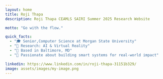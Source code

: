 ```yaml
---
layout: home
title: Roji Thapa
description: Roji Thapa CEAMLS SAIRI Summer 2025 Research Website

motto: "Go with the flow."

quick_facts:
  - "🎓 Senior,Computer Science at Morgan State University"
  - "🔬 Research: AI & Virtual Reality"
  - "📍 Based in Baltimore, MD"
  - "🚀 Passionate about building smart systems for real-world impact"

linkedin: https://www.linkedin.com/in/roji-thapa-31151b329/
image: assets/images/my-image.png
---
```

